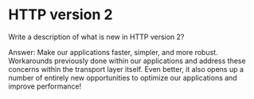 # HTTP version 2

Write a description of what is new in HTTP version 2?

Answer: Make our applications faster, simpler, and more robust. Workarounds previously done within our applications and address these concerns within the transport layer itself. 
Even better, it also opens up a number of entirely new opportunities to optimize our applications and improve performance!

